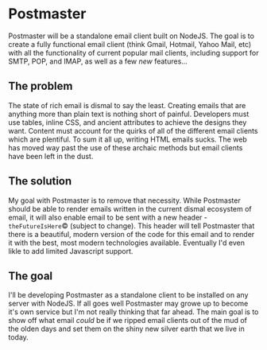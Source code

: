 # Postmaster

Postmaster will be a standalone email client built on NodeJS. The goal is to create a fully functional email client (think Gmail, Hotmail, Yahoo Mail, etc) with all the functionality of current popular mail clients, including support for SMTP, POP, and IMAP, as well as a few *new* features... 

## The problem

The state of rich email is dismal to say the least. Creating emails that are anything more than plain text is nothing short of painful. Developers must use tables, inline CSS, and ancient attributes to achieve the designs they want. Content must account for the quirks of all of the different email clients which are plentiful. To sum it all up, writing HTML emails sucks. The web has moved way past the use of these archaic methods but email clients have been left in the dust.

## The solution

My goal with Postmaster is to remove that necessity. While Postmaster should be able to render emails written in the current dismal ecosystem of email, it will also enable email to be sent with a new header - `theFutureIsHere`:copyright: (subject to change). This header will tell Postmaster that there is a beautiful, modern version of the code for this email and to render it with the best, most modern technologies available. Eventually I'd even likle to add limited Javascript support.

## The goal

I'll be developing Postmaster as a standalone client to be installed on any server with NodeJS. If all goes well Postmaster may growe up to become it's own service but I'm not really thinking that far ahead. The main goal is to show off what email *could* be if we ripped email clients out of the mud of the olden days and set them on the shiny new silver earth that we live in today.
